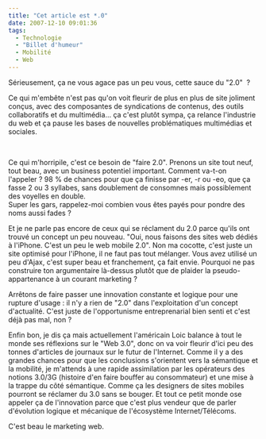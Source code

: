 ```yaml
---
title: "Cet article est *.0"
date: 2007-12-10 09:01:36
tags:
  - Technologie
  - "Billet d'humeur"
  - Mobilité
  - Web
---
```


S&#233;rieusement, &#231;a ne vous agace pas un peu vous, cette sauce du &quot;2.0&quot;&#160;&nbsp;?</p>

Ce qui m'emb&#234;te n'est pas qu'on voit fleurir de plus en plus de site joliment con&#231;us, avec des composantes de syndications de contenus, des outils collaboratifs et du multim&#233;dia… &#231;a c'est plut&#244;t sympa, &#231;a relance l'industrie du web et &#231;a pause les bases de nouvelles probl&#233;matiques multim&#233;dias et sociales.

&#160; 

Ce qui m'horripile, c'est ce besoin de &quot;faire 2.0&quot;. Prenons un site tout neuf, tout beau, avec un business potentiel important. Comment va-t-on l'appeler&nbsp;? 98 % de chances pour que &#231;a finisse par -er, -r ou -eo, que &#231;a fasse 2 ou 3 syllabes, sans doublement de consomnes mais possiblement des voyelles en double.    
Super les gars, rappelez-moi combien vous &#234;tes pay&#233;s pour pondre des noms aussi fades&nbsp;?

Et je ne parle pas encore de ceux qui se r&#233;clament du 2.0 parce qu'ils ont trouv&#233; un concept un peu nouveau. &quot;Oui, nous faisons des sites web d&#233;di&#233;s &#224; l'iPhone. C'est un peu le web mobile 2.0&quot;. Non ma cocotte, c'est juste un site optimis&#233; pour l'iPhone, il ne faut pas tout m&#233;langer. Vous avez utilis&#233; un peu d'Ajax, c'est super beau et franchement, &#231;a fait envie. Pourquoi ne pas construire ton argumentaire l&#224;-dessus plut&#244;t que de plaider la pseudo-appartenance &#224; un courant marketing&nbsp;?

Arr&#234;tons de faire passer une innovation constante et logique pour une rupture d'usage&nbsp;: il n'y a rien de &quot;2.0&quot; dans l'exploitation d'un concept d'actualit&#233;. C'est juste de l'opportunisme entreprenarial bien senti et c'est d&#233;j&#224; pas mal, non&nbsp;?

Enfin bon, je dis &#231;a mais actuellement l'am&#233;ricain Loic balance &#224; tout le monde ses r&#233;flexions sur le &quot;Web 3.0&quot;, donc on va voir fleurir d'ici peu des tonnes d'articles de journaux sur le futur de l'Internet. Comme il y a des grandes chances pour que les conclusions s'orientent vers la s&#233;mantique et la mobilit&#233;, je m'attends &#224; une rapide assimilation par les op&#233;rateurs des notions 3.0/3G (histoire d'en faire bouffer au consommateur) et une mise &#224; la trappe du c&#244;t&#233; s&#233;mantique. Comme &#231;a les designers de sites mobiles pourront se r&#233;clamer du 3.0 sans se bouger. Et tout ce petit monde ose appeler &#231;a de l'innovation parce que c'est plus vendeur que de parler d'&#233;volution logique et m&#233;canique de l'&#233;cosyst&#232;me Internet/T&#233;l&#233;coms.

C'est beau le marketing web.